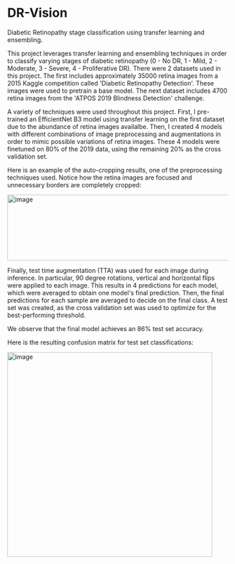 # DR-Vision
Diabetic Retinopathy stage classification using transfer learning and ensembling.

This project leverages transfer learning and ensembling techniques in order to classify varying stages of diabetic retinopathy (0 - No DR, 1 - Mild, 2 - Moderate, 3 - Severe, 4 - Proliferative DR). There were 2 datasets used in this project. The first includes approximately 35000 retina images from a 2015 Kaggle competition called 'Diabetic Retinopathy Detection'. These images were used to pretrain a base model. The next dataset includes 4700 retina images from the 'ATPOS 2019 Blindness Detection' challenge.

A variety of techniques were used throughout this project. First, I pre-trained an EfficientNet B3 model using transfer learning on the first dataset due to the abundance of retina images availalbe. Then, I created 4 models with different combinations of image preprocessing and augmentations in order to mimic possible variations of retina images. These 4 models were finetuned on 80% of the 2019 data, using the remaining 20% as the cross validation set.

Here is an example of the auto-cropping results, one of the preprocessing techniques used. Notice how the retina images are focused and unnecessary borders are completely cropped:

<img width="581" height="150" alt="image" src="https://github.com/Ari1029/DR-Vision/assets/45503218/e0466e32-1f5b-4fd3-87b4-cddf7a127e2b">

Finally, test time augmentation (TTA) was used for each image during inference. In particular, 90 degree rotations, vertical and horizontal flips were applied to each image. This results in 4 predictions for each model, which were averaged to obtain one model's final prediction. Then, the final predictions for each sample are averaged to decide on the final class. A test set was created, as the cross validation set was used to optimize for the best-performing threshold.

We observe that the final model achieves an 86% test set accuracy.

Here is the resulting confusion matrix for test set classifications:

<img width="467" alt="image" src="https://github.com/Ari1029/DR-Vision/assets/45503218/03a98814-3efa-40bd-841f-a16831a9157e">
